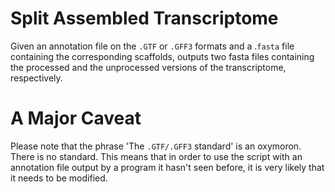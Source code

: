 # Split Assembled Transcriptome

Given an annotation file on the `.GTF` or `.GFF3` formats and a .`fasta` file containing the corresponding scaffolds, outputs two fasta files containing the processed and the unprocessed versions of the transcriptome, respectively.

# A Major Caveat

Please note that the phrase 'The `.GTF/.GFF3` standard' is an oxymoron. There is no standard. This means that in order to use the script with an annotation file output by a program it hasn't seen before, it is very likely that it needs to be modified.
